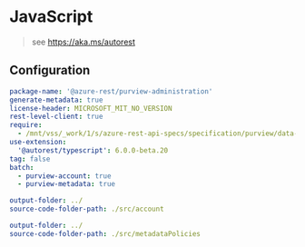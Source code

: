 # JavaScript

> see https://aka.ms/autorest

## Configuration

```yaml $(multi-client)
package-name: '@azure-rest/purview-administration'
generate-metadata: true
license-header: MICROSOFT_MIT_NO_VERSION
rest-level-client: true
require:
  - /mnt/vss/_work/1/s/azure-rest-api-specs/specification/purview/data-plane/readme.md
use-extension:
  '@autorest/typescript': 6.0.0-beta.20
tag: false
batch:
  - purview-account: true
  - purview-metadata: true
```
```yaml $(purview-account)
output-folder: ../
source-code-folder-path: ./src/account
```
```yaml $(purview-metadata)
output-folder: ../
source-code-folder-path: ./src/metadataPolicies
```